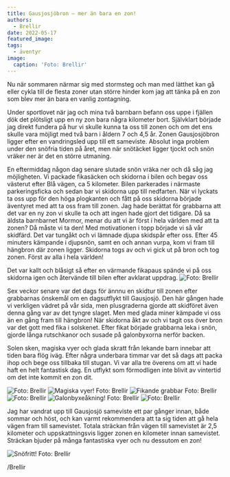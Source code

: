 ```yaml
---
title: Gausjosjöbron – mer än bara en zon!
authors: 
  - Brellir
date: 2022-05-17
featured_image: 
tags:
  - äventyr
image: 
  caption: 'Foto: Brellir'
---
```

Nu när sommaren närmar sig med stormsteg och man med lätthet kan gå eller cykla till de flesta zoner utan större hinder kom jag att tänka på en zon som blev mer än bara en vanlig zontagning.

Under sportlovet när jag och mina två barnbarn befann oss uppe i fjällen dök det plötsligt upp en ny zon bara några kilometer bort. Självklart började jag direkt fundera på hur vi skulle kunna ta oss till zonen och om det ens skulle vara möjligt med två barn i åldern 7 och 4,5 år. Zonen Gausjosjöbron ligger efter en vandringsled upp till ett sameviste. Absolut inga problem under den snöfria tiden på året, men när snötäcket ligger tjockt och snön vräker ner är det en större utmaning.

En eftermiddag någon dag senare slutade snön vräka ner och då såg jag möjligheten. Vi packade fikasäcken och skidorna i bilen och begav oss västerut efter Blå vägen, ca 5 kilometer. Bilen parkerades i närmaste parkeringsficka och sedan bar vi skidorna upp till nedfarten. När vi lyckats ta oss upp för den höga plogkanten och fått på oss skidorna började äventyret med att ta oss fram till zonen. Jag hade berättat för grabbarna att det var en ny zon vi skulle ta och att ingen hade gjort det tidigare. Då sa äldsta barnbarnet Mormor, menar du att vi är först i hela världen med att ta zonen? Då måste vi ta den! Med motivationen i topp började vi så vår skidfärd. Det var tungåkt och vi lämnade djupa skidspår efter oss. Efter 45 minuters kämpande i djupsnön, samt en och annan vurpa, kom vi fram till hängbron där zonen ligger. Skidorna togs av och vi gick ut på bron och tog zonen. Först av alla i hela världen!

Det var kallt och blåsigt så efter en värmande fikapaus spände vi på oss skidorna igen och återvände till bilen efter avklarat uppdrag.
![](gausjosjobron-1.jpg "Foto: Brellir")

Sex veckor senare var det dags för ännnu en skidtur till zonen efter grabbarnas önskemål om en dagsutflykt till Gausjosjö. Den här gången hade vi verkligen vädret på vår sida, men plusgraderna gjorde att skidföret även denna gång var av det tyngre slaget. Men med glada miner kämpade vi oss än en gång fram till hängbron! När skidorna åkt av och vi tagit oss över bron var det gott med fika i solskenet. Efter fikat började grabbarna leka i snön, gjorde långa rutschkanor och susade på galonbyxorna nerför backen.

Solen sken, magiska vyer och glada skratt från lekande barn innebar att tiden bara flög iväg. Efter några underbara timmar var det så dags att packa ihop och bege oss tillbaka till stugan. Vi var alla tre överens om att vi hade haft en helt fantastisk dag. En utflykt som förmodligen inte blivit av vintertid om det inte kommit en zon dit.

![](gausjosjobron-2.jpg "Foto: Brellir")
![](gausjosjobron-3.jpg "Magiska vyer! Foto: Brellir")
![](gausjosjobron-4.jpg "Fikande grabbar Foto: Brellir")
![](gausjosjobron-5.jpg "Foto: Brellir")
![](gausjosjobron-6-1.jpg "Galonbyxeåkning! Foto: Brellir")
![](gausjosjobron-7.jpg "Foto: Brellir")

Jag har vandrat upp till Gausjosjö sameviste ett par gånger innan, både sommar och höst, och kan varmt rekommendera att ta sig tiden att gå hela vägen fram till samevistet. Totala sträckan från vägen till samevistet är 2,5 kilometer och uppskattningsvis ligger zonen en kilometer innan samevistet. Sträckan bjuder på många fantastiska vyer och nu dessutom en zon!

![](gausjosjobron-8.jpg "Snöfritt! Foto: Brellir")

/Brellir